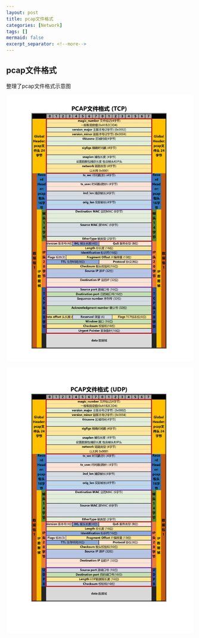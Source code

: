 ```yaml
---
layout: post
title: pcap文件格式
categories: [Network]
tags: []
mermaid: false
excerpt_separator: <!--more-->
---
```


<!--categories: [Ubuntu, Database, Python, Github, Web, Tutorial, Test, Shell, LeetCode, Game, Latex, Machine Learning, ]-->
<!--tags: [jekyll, python3, github, Django, markdown, mysql, shell, ML, ]-->

<!--mermaid endmermaid-->

<!--## title-->

## pcap文件格式

整理了pcap文件格式示意图

<!--more-->

![img01.jpg](https://raw.githubusercontent.com/li-tianqi/blog/gh-pages/assets/post_images/20171130/01.jpg)

![img02.jpg](https://raw.githubusercontent.com/li-tianqi/blog/gh-pages/assets/post_images/20171130/02.jpg)